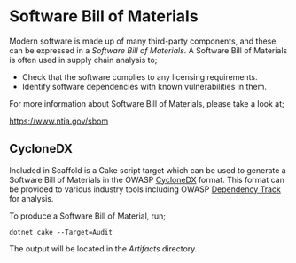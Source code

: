 # Software Bill of Materials

Modern software is made up of many third-party components, and these can be expressed in a _Software Bill of Materials_. A Software Bill of Materials is often used in supply chain analysis to;

- Check that the software complies to any licensing requirements.
- Identify software dependencies with known vulnerabilities in them.

For more information about Software Bill of Materials, please take a look at;

<https://www.ntia.gov/sbom>

## CycloneDX

Included in Scaffold is a Cake script target which can be used to generate a Software Bill of Materials in the OWASP [CycloneDX](https://cyclonedx.org) format. This format can be provided to various industry tools including OWASP [Dependency Track](https://dependencytrack.org) for analysis.

To produce a Software Bill of Material, run;

    dotnet cake --Target=Audit

The output will be located in the _Artifacts_ directory.
